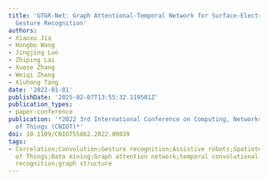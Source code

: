 ```yaml
---
title: 'GTGR-Net: Graph Attentional-Temporal Network for Surface-Electromyography-Based
  Gesture Recognition'
authors:
- Xiaoxu Jia
- Hongbo Wang
- Jingjing Luo
- Zhiping Lai
- Xueze Zhang
- Weiqi Zhang
- Xiuhong Tang
date: '2022-01-01'
publishDate: '2025-02-07T13:55:32.119501Z'
publication_types:
- paper-conference
publication: '*2022 3rd International Conference on Computing, Networks and Internet
  of Things (CNIOT)*'
doi: 10.1109/CNIOT55862.2022.00039
tags:
- Correlation;Convolution;Gesture recognition;Assistive robots;Spatiotemporal phenomena;Internet
  of Things;Data mining;Graph attention network;temporal convolutional network;sEMG;gesture
  recognition;graph structure
---
```

